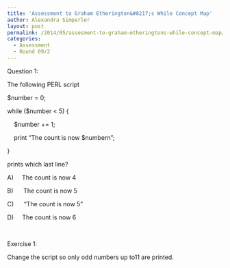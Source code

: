 ```yaml
---
title: 'Assessment to Graham Etherington&#8217;s While Concept Map'
author: Alexandra Simperler
layout: post
permalink: /2014/05/assesment-to-graham-etheringtons-while-concept-map/
categories:
  - Assessment
  - Round 09/2
---
```

Question 1:

The following PERL script

$number = 0;

while ($number < 5) {

    $number += 1;

    print &#8220;The count is now $numbern&#8221;;

}

prints which last line?

A)     The count is now 4

B)      The count is now 5

C)      “The count is now 5”

D)     The count is now 6

&nbsp;

Exercise 1:

Change the script so only odd numbers up to11 are printed.